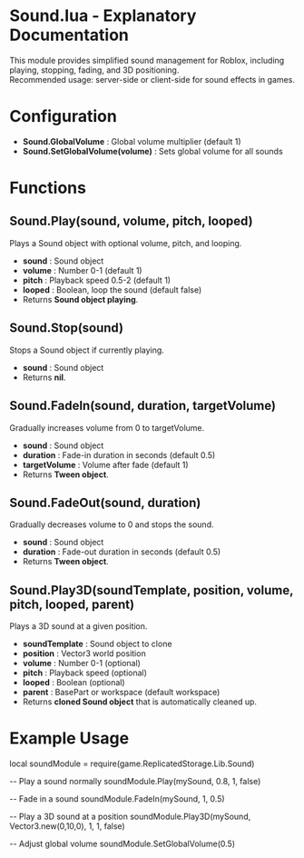 
# Sound.lua - Explanatory Documentation

This module provides simplified sound management for Roblox, including playing, stopping, fading, and 3D positioning.  
Recommended usage: server-side or client-side for sound effects in games.

# Configuration
- **Sound.GlobalVolume** : Global volume multiplier (default 1)  
- **Sound.SetGlobalVolume(volume)** : Sets global volume for all sounds  

# Functions

## Sound.Play(sound, volume, pitch, looped)
Plays a Sound object with optional volume, pitch, and looping.  
- **sound** : Sound object  
- **volume** : Number 0-1 (default 1)  
- **pitch** : Playback speed 0.5-2 (default 1)  
- **looped** : Boolean, loop the sound (default false)  
- Returns **Sound object playing**.

## Sound.Stop(sound)
Stops a Sound object if currently playing.  
- **sound** : Sound object  
- Returns **nil**.

## Sound.FadeIn(sound, duration, targetVolume)
Gradually increases volume from 0 to targetVolume.  
- **sound** : Sound object  
- **duration** : Fade-in duration in seconds (default 0.5)  
- **targetVolume** : Volume after fade (default 1)  
- Returns **Tween object**.

## Sound.FadeOut(sound, duration)
Gradually decreases volume to 0 and stops the sound.  
- **sound** : Sound object  
- **duration** : Fade-out duration in seconds (default 0.5)  
- Returns **Tween object**.

## Sound.Play3D(soundTemplate, position, volume, pitch, looped, parent)
Plays a 3D sound at a given position.  
- **soundTemplate** : Sound object to clone  
- **position** : Vector3 world position  
- **volume** : Number 0-1 (optional)  
- **pitch** : Playback speed (optional)  
- **looped** : Boolean (optional)  
- **parent** : BasePart or workspace (default workspace)  
- Returns **cloned Sound object** that is automatically cleaned up.

# Example Usage
local soundModule = require(game.ReplicatedStorage.Lib.Sound)

-- Play a sound normally
soundModule.Play(mySound, 0.8, 1, false)

-- Fade in a sound
soundModule.FadeIn(mySound, 1, 0.5)

-- Play a 3D sound at a position
soundModule.Play3D(mySound, Vector3.new(0,10,0), 1, 1, false)

-- Adjust global volume
soundModule.SetGlobalVolume(0.5)
